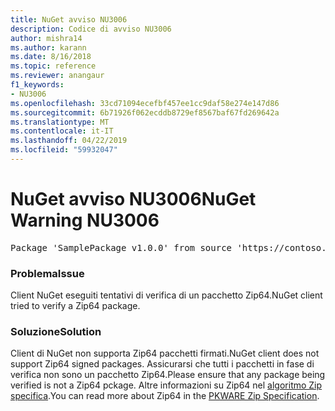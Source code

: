 ```yaml
---
title: NuGet avviso NU3006
description: Codice di avviso NU3006
author: mishra14
ms.author: karann
ms.date: 8/16/2018
ms.topic: reference
ms.reviewer: anangaur
f1_keywords:
- NU3006
ms.openlocfilehash: 33cd71094ecefbf457ee1cc9daf58e274e147d86
ms.sourcegitcommit: 6b71926f062ecddb8729ef8567baf67fd269642a
ms.translationtype: MT
ms.contentlocale: it-IT
ms.lasthandoff: 04/22/2019
ms.locfileid: "59932047"
---
```

# <a name="nuget-warning-nu3006"></a><span data-ttu-id="0b2af-103">NuGet avviso NU3006</span><span class="sxs-lookup"><span data-stu-id="0b2af-103">NuGet Warning NU3006</span></span>

<pre>Package 'SamplePackage v1.0.0' from source 'https://contoso.com/index.json': Signed Zip64 packages are not supported.</pre>

### <a name="issue"></a><span data-ttu-id="0b2af-104">Problema</span><span class="sxs-lookup"><span data-stu-id="0b2af-104">Issue</span></span>

<span data-ttu-id="0b2af-105">Client NuGet eseguiti tentativi di verifica di un pacchetto Zip64.</span><span class="sxs-lookup"><span data-stu-id="0b2af-105">NuGet client tried to verify a Zip64 package.</span></span>


### <a name="solution"></a><span data-ttu-id="0b2af-106">Soluzione</span><span class="sxs-lookup"><span data-stu-id="0b2af-106">Solution</span></span>

<span data-ttu-id="0b2af-107">Client di NuGet non supporta Zip64 pacchetti firmati.</span><span class="sxs-lookup"><span data-stu-id="0b2af-107">NuGet client does not support Zip64 signed packages.</span></span> <span data-ttu-id="0b2af-108">Assicurarsi che tutti i pacchetti in fase di verifica non sono un pacchetto Zip64.</span><span class="sxs-lookup"><span data-stu-id="0b2af-108">Please ensure that any package being verified is not a Zip64 pckage.</span></span> <span data-ttu-id="0b2af-109">Altre informazioni su Zip64 nel [algoritmo Zip specifica](https://pkware.cachefly.net/webdocs/casestudies/APPNOTE.TXT).</span><span class="sxs-lookup"><span data-stu-id="0b2af-109">You can read more about Zip64 in the [PKWARE Zip Specification](https://pkware.cachefly.net/webdocs/casestudies/APPNOTE.TXT).</span></span>


